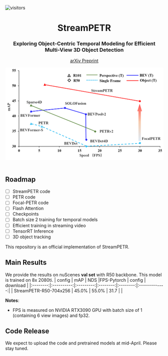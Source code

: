 ![visitors](https://visitor-badge.glitch.me/badge?page_id=megvii-research/PETR)
<div align="center">
<h1>StreamPETR</h1>
<h3>Exploring Object-Centric Temporal Modeling for Efficient Multi-View 3D Object Detection</h3>

[arXiv Preprint](https://arxiv.org/abs/2303.11926)

</div>

<!-- <div align="center">
  <img src="figs/framework.png" width="750"/>
</div><br/> -->
<div align="center">
  <img src="figs/fps.png" width="550"/>
</div><br/>



## Roadmap

- [ ] StreamPETR code
- [ ] PETR code
- [ ] Focal-PETR code
- [ ] Flash Attention
- [ ] Checkpoints
- [ ] Batch size 2 training for temporal models
- [ ] Efficient training in streaming video
- [ ] TensorRT Inference
- [ ] 3D object tracking

<!-- ## Introduction -->
This repository is an official implementation of StreamPETR.
## Main Results
We provide the results on nuScenes **val set** with R50 backbone. This model is trained on 8x 2080ti.
| config            | mAP      | NDS     |FPS-Pytorch    |   config |   download |
|:--------:|:----------:|:---------:|:--------:|:--------:|:-------------:|
| StreamPETR-R50-704x256   | 45.0%     | 55.0%    | 31.7  | |  

**Notes**: 
- FPS is measured on NVIDIA RTX3090 GPU with batch size of 1 (containing 6 view images) and fp32. 

## Code Release
We expect to upload the code and pretrained models at mid-April. Please stay tuned. 
